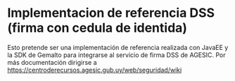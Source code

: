 # Implementacion de referencia DSS (firma con cedula de identida)
Esto pretende ser una implementación de referencia realizada con JavaEE y la SDK de Gemalto para integrarse al servicio de firma DSS de AGESIC.
Por más documentación dirigirse a https://centroderecursos.agesic.gub.uy/web/seguridad/wiki
